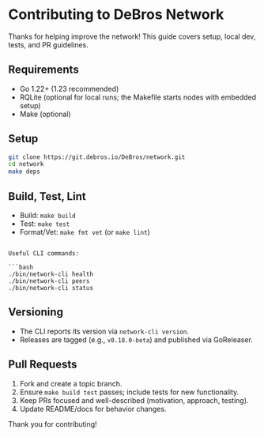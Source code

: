 # Contributing to DeBros Network

Thanks for helping improve the network! This guide covers setup, local dev, tests, and PR guidelines.

## Requirements

- Go 1.22+ (1.23 recommended)
- RQLite (optional for local runs; the Makefile starts nodes with embedded setup)
- Make (optional)

## Setup

```bash
git clone https://git.debros.io/DeBros/network.git
cd network
make deps
```

## Build, Test, Lint

- Build: `make build`
- Test: `make test`
- Format/Vet: `make fmt vet` (or `make lint`)

```

Useful CLI commands:

```bash
./bin/network-cli health
./bin/network-cli peers
./bin/network-cli status
```

## Versioning

- The CLI reports its version via `network-cli version`.
- Releases are tagged (e.g., `v0.18.0-beta`) and published via GoReleaser.

## Pull Requests

1. Fork and create a topic branch.
2. Ensure `make build test` passes; include tests for new functionality.
3. Keep PRs focused and well-described (motivation, approach, testing).
4. Update README/docs for behavior changes.

Thank you for contributing!
